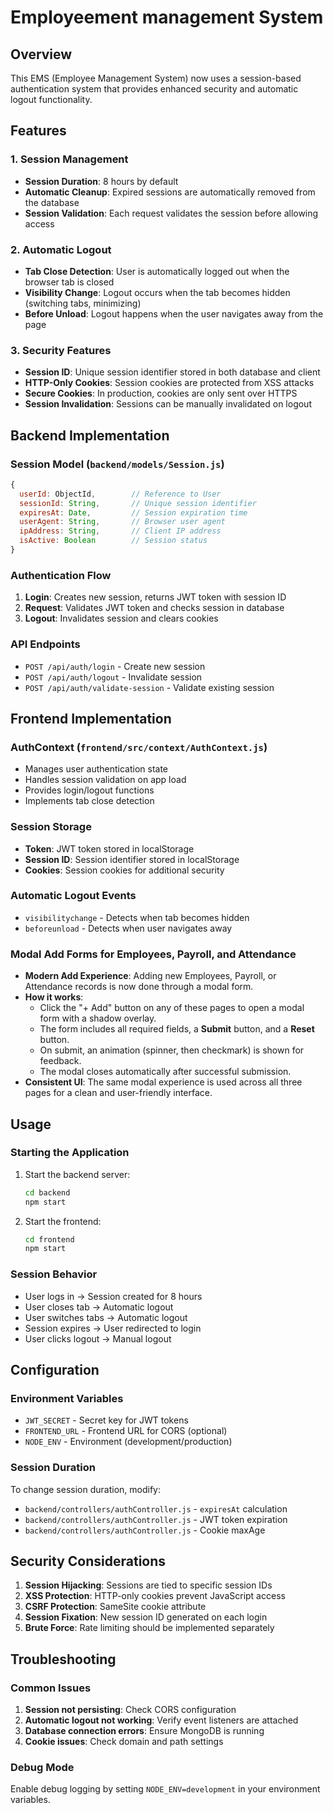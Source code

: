 # Employeement management System

## Overview
This EMS (Employee Management System) now uses a session-based authentication system that provides enhanced security and automatic logout functionality.

## Features

### 1. Session Management
- **Session Duration**: 8 hours by default
- **Automatic Cleanup**: Expired sessions are automatically removed from the database
- **Session Validation**: Each request validates the session before allowing access

### 2. Automatic Logout
- **Tab Close Detection**: User is automatically logged out when the browser tab is closed
- **Visibility Change**: Logout occurs when the tab becomes hidden (switching tabs, minimizing)
- **Before Unload**: Logout happens when the user navigates away from the page

### 3. Security Features
- **Session ID**: Unique session identifier stored in both database and client
- **HTTP-Only Cookies**: Session cookies are protected from XSS attacks
- **Secure Cookies**: In production, cookies are only sent over HTTPS
- **Session Invalidation**: Sessions can be manually invalidated on logout

## Backend Implementation

### Session Model (`backend/models/Session.js`)
```javascript
{
  userId: ObjectId,        // Reference to User
  sessionId: String,       // Unique session identifier
  expiresAt: Date,         // Session expiration time
  userAgent: String,       // Browser user agent
  ipAddress: String,       // Client IP address
  isActive: Boolean        // Session status
}
```

### Authentication Flow
1. **Login**: Creates new session, returns JWT token with session ID
2. **Request**: Validates JWT token and checks session in database
3. **Logout**: Invalidates session and clears cookies

### API Endpoints
- `POST /api/auth/login` - Create new session
- `POST /api/auth/logout` - Invalidate session
- `POST /api/auth/validate-session` - Validate existing session

## Frontend Implementation

### AuthContext (`frontend/src/context/AuthContext.js`)
- Manages user authentication state
- Handles session validation on app load
- Provides login/logout functions
- Implements tab close detection

### Session Storage
- **Token**: JWT token stored in localStorage
- **Session ID**: Session identifier stored in localStorage
- **Cookies**: Session cookies for additional security

### Automatic Logout Events
- `visibilitychange` - Detects when tab becomes hidden
- `beforeunload` - Detects when user navigates away

### Modal Add Forms for Employees, Payroll, and Attendance
- **Modern Add Experience**: Adding new Employees, Payroll, or Attendance records is now done through a modal form.
- **How it works**:
  - Click the "+ Add" button on any of these pages to open a modal form with a shadow overlay.
  - The form includes all required fields, a **Submit** button, and a **Reset** button.
  - On submit, an animation (spinner, then checkmark) is shown for feedback.
  - The modal closes automatically after successful submission.
- **Consistent UI**: The same modal experience is used across all three pages for a clean and user-friendly interface.

## Usage

### Starting the Application
1. Start the backend server:
   ```bash
   cd backend
   npm start
   ```

2. Start the frontend:
   ```bash
   cd frontend
   npm start
   ```

### Session Behavior
- User logs in → Session created for 8 hours
- User closes tab → Automatic logout
- User switches tabs → Automatic logout
- Session expires → User redirected to login
- User clicks logout → Manual logout

## Configuration

### Environment Variables
- `JWT_SECRET` - Secret key for JWT tokens
- `FRONTEND_URL` - Frontend URL for CORS (optional)
- `NODE_ENV` - Environment (development/production)

### Session Duration
To change session duration, modify:
- `backend/controllers/authController.js` - `expiresAt` calculation
- `backend/controllers/authController.js` - JWT token expiration
- `backend/controllers/authController.js` - Cookie maxAge

## Security Considerations

1. **Session Hijacking**: Sessions are tied to specific session IDs
2. **XSS Protection**: HTTP-only cookies prevent JavaScript access
3. **CSRF Protection**: SameSite cookie attribute
4. **Session Fixation**: New session ID generated on each login
5. **Brute Force**: Rate limiting should be implemented separately

## Troubleshooting

### Common Issues
1. **Session not persisting**: Check CORS configuration
2. **Automatic logout not working**: Verify event listeners are attached
3. **Database connection errors**: Ensure MongoDB is running
4. **Cookie issues**: Check domain and path settings

### Debug Mode
Enable debug logging by setting `NODE_ENV=development` in your environment variables. 